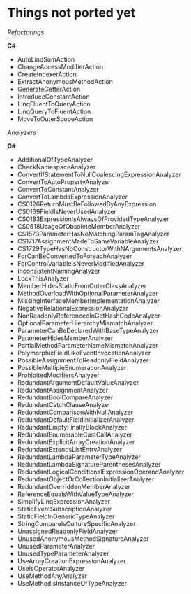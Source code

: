 ﻿Things not ported yet
=====================

*Refactorings*

**C#**

* AutoLinqSumAction
* ChangeAccessModifierAction
* CreateIndexerAction
* ExtractAnonymousMethodAction
* GenerateGetterAction
* IntroduceConstantAction
* LinqFluentToQueryAction
* LinqQueryToFluentAction
* MoveToOuterScopeAction

*Analyzers*

**C#**

* AdditionalOfTypeAnalyzer
* CheckNamespaceAnalyzer
* ConvertIfStatementToNullCoalescingExpressionAnalyzer
* ConvertToAutoPropertyAnalyzer
* ConvertToConstantAnalyzer
* ConvertToLambdaExpressionAnalyzer
* CS0126ReturnMustBeFollowedByAnyExpression
* CS0169FieldIsNeverUsedAnalyzer
* CS0183ExpressionIsAlwaysOfProvidedTypeAnalyzer
* CS0618UsageOfObsoleteMemberAnalyzer
* CS1573ParameterHasNoMatchingParamTagAnalyzer
* CS1717AssignmentMadeToSameVariableAnalyzer
* CS1729TypeHasNoConstructorWithNArgumentsAnalyzer
* ForCanBeConvertedToForeachAnalyzer
* ForControlVariableIsNeverModifiedAnalyzer
* InconsistentNamingAnalyzer
* LockThisAnalyzer
* MemberHidesStaticFromOuterClassAnalyzer
* MethodOverloadWithOptionalParameterAnalyzer
* MissingInterfaceMemberImplementationAnalyzer
* NegativeRelationalExpressionAnalyzer
* NonReadonlyReferencedInGetHashCodeAnalyzer
* OptionalParameterHierarchyMismatchAnalyzer
* ParameterCanBeDeclaredWithBaseTypeAnalyzer
* ParameterHidesMemberAnalyzer
* PartialMethodParameterNameMismatchAnalyzer
* PolymorphicFieldLikeEventInvocationAnalyzer
* PossibleAssignmentToReadonlyFieldAnalyzer
* PossibleMultipleEnumerationAnalyzer
* ProhibitedModifiersAnalyzer
* RedundantArgumentDefaultValueAnalyzer
* RedundantAssignmentAnalyzer
* RedundantBoolCompareAnalyzer
* RedundantCatchClauseAnalyzer
* RedundantComparisonWithNullAnalyzer
* RedundantDefaultFieldInitializerAnalyzer
* RedundantEmptyFinallyBlockAnalyzer
* RedundantEnumerableCastCallAnalyzer
* RedundantExplicitArrayCreationAnalyzer
* RedundantExtendsListEntryAnalyzer
* RedundantLambdaParameterTypeAnalyzer
* RedundantLambdaSignatureParenthesesAnalyzer
* RedundantLogicalConditionalExpressionOperandAnalyzer
* RedundantObjectOrCollectionInitializerAnalyzer
* RedundantOverriddenMemberAnalyzer
* ReferenceEqualsWithValueTypeAnalyzer
* SimplifyLinqExpressionAnalyzer
* StaticEventSubscriptionAnalyzer
* StaticFieldInGenericTypeAnalyzer
* StringCompareIsCultureSpecificAnalyzer
* UnassignedReadonlyFieldAnalyzer
* UnusedAnonymousMethodSignatureAnalyzer
* UnusedParameterAnalyzer
* UnusedTypeParameterAnalyzer
* UseArrayCreationExpressionAnalyzer
* UseIsOperatorAnalyzer
* UseMethodAnyAnalyzer
* UseMethodIsInstanceOfTypeAnalyzer

